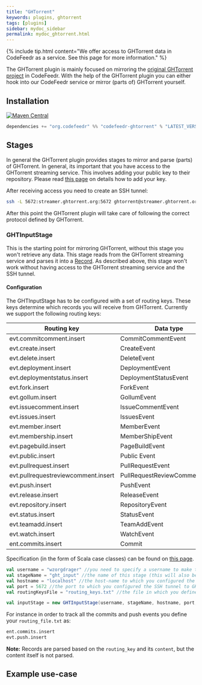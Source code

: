 ```yaml
---
title: "GHTorrent"
keywords: plugins, ghtorrent
tags: [plugins]
sidebar: mydoc_sidebar
permalink: mydoc_ghtorrent.html
---
```

{% include tip.html content="We offer access to GHTorrent data in CodeFeedr as a service. See this page for more information." %}

The GHTorrent plugin is mainly focused on mirroring the [original GHTorrent project](http://www.ghtorrent.org/) in CodeFeedr.
With the help of the GHTorrent plugin you can either hook into our CodeFeedr service or mirror (parts of) GHTorrent yourself.

## Installation
[![Maven Central](https://maven-badges.herokuapp.com/maven-central/org.codefeedr/codefeedr-core_2.12/badge.svg)](https://maven-badges.herokuapp.com/maven-central/org.codefeedr/codefeedr-core_2.12)
```scala
dependencies += "org.codefeedr" %% "codefeedr-ghtorrent" % "LATEST_VERSION"
``` 


## Stages
In general the GHTorrent plugin provides stages to mirror and parse (parts) of GHTorrent. In general, its important that you have access to the GHTorrent streaming service. This involves adding your public key to their repository. Please read [this page](http://ghtorrent.org/services.html) on details how to add your key.

After receiving access you need to create an SSH tunnel:
```bash
ssh -L 5672:streamer.ghtorrent.org:5672 ghtorrent@streamer.ghtorrent.org
```

After this point the GHTorrent plugin will take care of following the correct protocol defined by GHTorrent.

### GHTInputStage
This is the starting point for mirroring GHTorrent, without this stage you won't retrieve any data. This stage reads from the GHTorrent streaming service and parses it into a [Record](mydoc_ghtorrentspec.html#%0Aghtorrent-related%0A).
As described above, this stage won't work without having access to the GHTorrent streaming service and the SSH tunnel. 

#### Configuration
The GHTInputStage has to be configured with a set of routing keys. These keys determine which records you will receive from GHTorrent. Currently we support the following routing keys:

| Routing key | Data type |
|-------|--------|
| evt.commitcomment.insert | CommitCommentEvent |
| evt.create.insert | CreateEvent |
| evt.delete.insert | DeleteEvent  |
| evt.deployment.insert | DeploymentEvent |
| evt.deploymentstatus.insert | DeploymentStatusEvent |
| evt.fork.insert | ForkEvent |
| evt.gollum.insert | GollumEvent |
| evt.issuecomment.insert | IssueCommentEvent |
| evt.issues.insert | IssuesEvent |
| evt.member.insert | MemberEvent |
| evt.membership.insert | MemberShipEvent |
| evt.pagebuild.insert | PageBuildEvent |
| evt.public.insert | Public Event |
| evt.pullrequest.insert | PullRequestEvent |
| evt.pullrequestreviewcomment.insert | PullRequestReviewCommentEvent |
| evt.push.insert | PushEvent |
| evt.release.insert | ReleaseEvent |
| evt.repository.insert | RepositoryEvent |
| evt.status.insert | StatusEvent |
| evt.teamadd.insert | TeamAddEvent |
| evt.watch.insert | WatchEvent |
| ent.commits.insert | Commit |

Specification (in the form of Scala case classes) can be found on [this page](mydoc_ghtorrentspec.html).
  
```scala
val username = "wzorgdrager" //you need to specify a username to make the connection to GHTorrent streaming service unique. There is no default. 
val stageName = "ght_input" //the name of this stage (this will also be the name of topic in Kafka). Default is ght_input.
val hostname = "localhost" //the host-name to which you configured the SSH tunnel to GHTorrent. Default is localhost.
val port = 5672 //the port to which you configured the SSH tunnel to GHTorrent. Default is 5672.
val routingKeysFile = "routing_keys.txt" //the file in which you defined your routing keys (\n separated). Default is routing_keys.txt.

val inputStage = new GHTInputStage(username, stageName, hostname, port, routingKeysFile)
```

For instance in order to track all the commits and push events you define your `routing_file.txt` as:
```txt
ent.commits.insert
evt.push.insert
```

**Note:** Records are parsed based on the `routing_key` and its `content`, but the content itself is not parsed.
## Example use-case